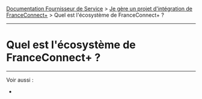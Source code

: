 [Documentation Fournisseur de Service](../README.md) > [Je gère un projet d'intégration de FranceConnect+](README.md) > Quel est l'écosystème de FranceConnect+ ?


---

# Quel est l'écosystème de FranceConnect+ ?


---

Voir aussi : 

- []()